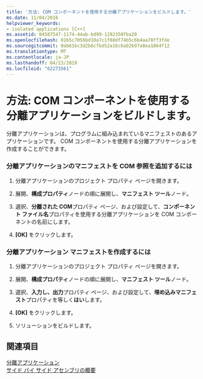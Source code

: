 ```yaml
---
title: '方法: COM コンポーネントを使用する分離アプリケーションをビルドします。'
ms.date: 11/04/2016
helpviewer_keywords:
- isolated applications [C++]
ms.assetid: 04587547-1174-44ab-bd99-1292358fba20
ms.openlocfilehash: 01b5c7056bd10a7c1f88df74b5c6b4aa78ff3fde
ms.sourcegitcommit: 0ab61bc3d2b6cfbd52a16c6ab2b97a8ea1864f12
ms.translationtype: MT
ms.contentlocale: ja-JP
ms.lasthandoff: 04/23/2019
ms.locfileid: "62273561"
---
```

# <a name="how-to-build-isolated-applications-to-consume-com-components"></a>方法: COM コンポーネントを使用する分離アプリケーションをビルドします。

分離アプリケーションは、プログラムに組み込まれているマニフェストのあるアプリケーションです。 COM コンポーネントを使用する分離アプリケーションを作成することができます。

### <a name="to-add-com-references-to-manifests-of-isolated-applications"></a>分離アプリケーションのマニフェストを COM 参照を追加するには

1. 分離アプリケーションのプロジェクト プロパティ ページを開きます。

1. 展開、**構成プロパティ**ノードの順に展開し、**マニフェスト ツール**ノード。

1. 選択、**分離された COM**プロパティ ページ、および設定して、**コンポーネント ファイル名**プロパティを使用する分離アプリケーションを COM コンポーネントの名前にします。

1. **[OK]** をクリックします。

### <a name="to-build-manifests-into-isolated-applications"></a>分離アプリケーション マニフェストを作成するには

1. 分離アプリケーションのプロジェクト プロパティ ページを開きます。

1. 展開、**構成プロパティ**ノードの順に展開し、**マニフェスト ツール**ノード。

1. 選択、**入力し、出力**プロパティ ページ、および設定して、**埋め込みマニフェスト**プロパティを等しく**はい**します。

1. **[OK]** をクリックします。

1. ソリューションをビルドします。

## <a name="see-also"></a>関連項目

[分離アプリケーション](/windows/desktop/SbsCs/isolated-applications)<br/>
[サイド バイ サイド アセンブリの概要](/windows/desktop/SbsCs/about-side-by-side-assemblies-)
